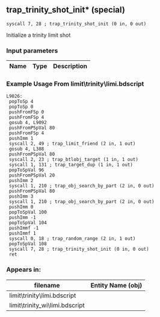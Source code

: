 ## trap_trinity_shot_init* (special)

`syscall 7, 28 ; trap_trinity_shot_init (0 in, 0 out)`

Initialize a trinity limit shot

### Input parameters
| Name | Type | Description
|------|------|------------


### Example Usage From limit\trinity\limi.bdscript
```plaintext
L9026:
 popToSp 4
 popToSp 0
 pushFromFSp 0
 pushFromFSp 4
 gosub 4, L9092
 pushFromPSpVal 80
 pushFromFSp 4
 pushImm 1
 syscall 2, 49 ; trap_limit_friend (2 in, 1 out)
 gosub 4, L388
 pushFromPSpVal 80
 syscall 2, 23 ; trap_btlobj_target (1 in, 1 out)
 syscall 1, 131 ; trap_target_dup (1 in, 1 out)
 popToSpVal 96
 pushFromPSpVal 20
 pushImm 2
 syscall 1, 210 ; trap_obj_search_by_part (2 in, 0 out)
 pushFromPSpVal 80
 pushImm 3
 syscall 1, 210 ; trap_obj_search_by_part (2 in, 0 out)
 pushImm 0
 popToSpVal 100
 pushImm -1
 popToSpVal 104
 pushImmf -1
 pushImmf 1
 syscall 0, 18 ; trap_random_range (2 in, 1 out)
 popToSpVal 108
 syscall 7, 28 ; trap_trinity_shot_init (0 in, 0 out)
 ret
```


### Appears in:
| filename | Entity Name (obj)
|----------|-------------
| limit\trinity\limi.bdscript       |           
| limit\trinity_wi\limi.bdscript       |           



